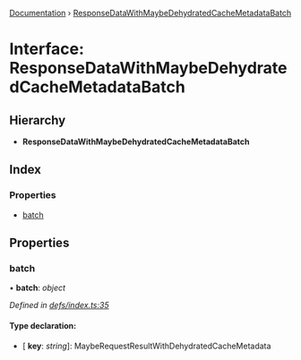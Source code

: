 [Documentation](../README.md) › [ResponseDataWithMaybeDehydratedCacheMetadataBatch](responsedatawithmaybedehydratedcachemetadatabatch.md)

# Interface: ResponseDataWithMaybeDehydratedCacheMetadataBatch

## Hierarchy

* **ResponseDataWithMaybeDehydratedCacheMetadataBatch**

## Index

### Properties

* [batch](responsedatawithmaybedehydratedcachemetadatabatch.md#batch)

## Properties

###  batch

• **batch**: *object*

*Defined in [defs/index.ts:35](https://github.com/badbatch/graphql-box/blob/2fa13c7a/packages/server/src/defs/index.ts#L35)*

#### Type declaration:

* \[ **key**: *string*\]: MaybeRequestResultWithDehydratedCacheMetadata
